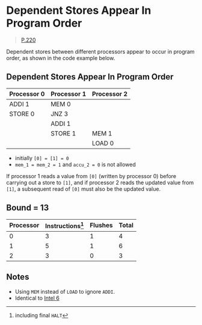 # Dependent Stores Appear In Program Order

> [P.220](https://www.amd.com/system/files/TechDocs/24593.pdf#page=220)

Dependent stores between different processors appear to occur in program order, as shown in the code example below.

## Dependent Stores Appear In Program Order

| Processor 0 | Processor 1 | Processor 2 |
| ----------- | ----------- | ----------- |
| ADDI 1      | MEM 0       |             |
| STORE 0     | JNZ 3       |             |
|             | ADDI 1      |             |
|             | STORE 1     | MEM 1       |
|             |             | LOAD 0      |

* initially `[0] = [1] = 0`
* `mem_1 = mem_2 = 1` and `accu_2 = 0` is not allowed

If processor 1 reads a value from `[0]` (written by processor 0) before carrying out a store to `[1]`, and if processor 2 reads the updated value from `[1]`, a subsequent read of `[0]` must also be the updated value.

## Bound = 13

| Processor | Instructions[^1]  | Flushes | Total |
| --------- | ----------------  | ------- | ----- |
| 0         | 3                 | 1       | 4     |
| 1         | 5                 | 1       | 6     |
| 2         | 3                 | 0       | 3     |

[^1]: including final `HALT`

## Notes

* Using `MEM` instead of `LOAD` to ignore `ADDI`.
* Identical to [Intel 6](../../intel/6)
